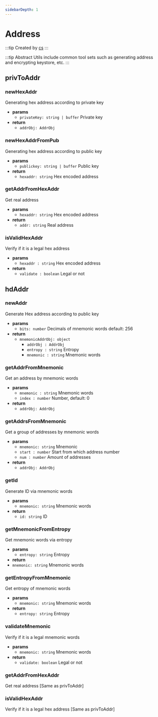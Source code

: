 ```yaml
---
sidebarDepth: 1
---
```


# Address

:::tip Created by
[cs](https://github.com/lovelycs)
:::

:::tip Abstract
Utils include common tool sets such as generating address and encrypting keystore, etc.
:::

## privToAddr

### newHexAddr
Generating hex address according to private key

- **params**
  - `privateKey: string | buffer` Private key
- **return**
  - `addrObj: AddrObj`

### newHexAddrFromPub
Generating hex address according to public key

- **params**
  - `publickey: string | buffer` Public key
- **return**
  - `hexaddr: string` Hex encoded address

### getAddrFromHexAddr
Get real address

- **params**
  - `hexaddr: string` Hex encoded address
- **return**
  - `addr: string` Real address

### isValidHexAddr
Verify if it is a legal hex address

- **params**
  - `hexaddr : string` Hex encoded address
- **return**
  - `validate : boolean` Legal or not

## hdAddr

### newAddr
Generate Hex address according to public key

- **params**
  - `bits: number` Decimals of mnemonic words default: 256
- **return**
    - `mnemonicAddrObj: object`
        - `addrObj : AddrObj`
        - `entropy : string` Entropy
        - `mnemonic : string` Mnemonic words

### getAddrFromMnemonic
Get an address by mnemonic words

- **params**
  - `mnemonic : string` Mnemonic words
  - `index : number` Number, default: 0
- **return**
  - `addrObj: AddrObj`

### getAddrsFromMnemonic
Get a group of addresses by mnemonic words

- **params**
  - `mnemonic: string` Mnemonic
  - `start : number` Start from which address number
  - `num : number` Amount of addresses
- **return**
  - `addrObj: AddrObj`

### getId
Generate ID via mnemonic words

- **params**
  - `mnemonic: string` Mnemonic words
- **return**
  - `id: string` ID

### getMnemonicFromEntropy
Get mnemonic words via entropy

- **params**
  - `entropy: string` Entropy
- **return**
 - `mnemonic: string` Mnemonic words

### getEntropyFromMnemonic
Get entropy of mnemonic words

- **params**
  - `mnemonic: string` Mnemonic words
- **return**
  - `entropy: string` Entropy

### validateMnemonic
Verify if it is a legal mnemonic words

- **params**
  - `mnemonic: string` Mnemonic words
- **return**
  - `validate: boolean` Legal or not

### getAddrFromHexAddr
Get real address [Same as privToAddr]

### isValidHexAddr
Verify if it is a legal hex address [Same as privToAddr]



